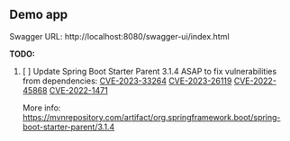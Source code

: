 
<H2>Demo app</H2>

Swagger URL: http://localhost:8080/swagger-ui/index.html

**TODO:**
1. [ ] Update Spring Boot Starter Parent 3.1.4 ASAP to fix vulnerabilities from dependencies:
[CVE-2023-33264](https://cve.mitre.org/cgi-bin/cvename.cgi?name=CVE-2023-33264)
[CVE-2023-26119](https://cve.mitre.org/cgi-bin/cvename.cgi?name=CVE-2023-26119)
[CVE-2022-45868](https://cve.mitre.org/cgi-bin/cvename.cgi?name=CVE-2022-45868)
[CVE-2022-1471](https://cve.mitre.org/cgi-bin/cvename.cgi?name=CVE-2022-1471)

    More info: https://mvnrepository.com/artifact/org.springframework.boot/spring-boot-starter-parent/3.1.4